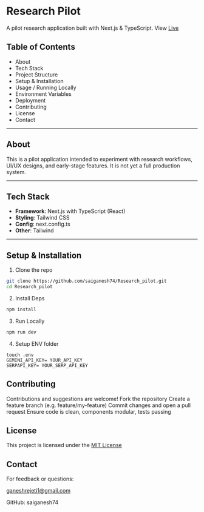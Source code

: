 # Research Pilot  

A pilot research application built with Next.js & TypeScript. View [Live](https://research-pilot.netlify.app/)

## Table of Contents  
- About
- Tech Stack  
- Project Structure   
- Setup & Installation 
- Usage / Running Locally   
- Environment Variables 
- Deployment
- Contributing 
- License
- Contact

---

## About  
This is a pilot application intended to experiment with research workflows, UI/UX designs, and early-stage features. It is not yet a full production system.  

---

## Tech Stack  
- **Framework**: Next.js with TypeScript (React)  
- **Styling**: Tailwind CSS  
- **Config**: next.config.ts  
- **Other**: Tailwind  

---


## Setup & Installation  
1. Clone the repo 
```bash
git clone https://github.com/saiganesh74/Research_pilot.git
cd Research_pilot
```
2. Install Deps
  ```bash
  npm install
  ```
3. Run Locally
  ```bash
  npm run dev
  ```
4. Setup ENV folder
  ```env
  touch .env
  GEMINI_API_KEY= YOUR_API_KEY
  SERPAPI_KEY= YOUR_SERP_API_KEY

  ```
## Contributing

Contributions and suggestions are welcome!
Fork the repository
Create a feature branch (e.g. feature/my-feature)
Commit changes and open a pull request
Ensure code is clean, components modular, tests passing

## License

This project is licensed under the [MIT License](LICENSE)

## Contact

For feedback or questions:

ganeshrejeti1@gmail.com

GitHub: saiganesh74



